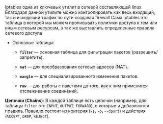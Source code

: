 Iptables одна из ключевых утилит в сетевой составляющей linux
Благодаря данной утилите можно контролировать как весь входящий, так и исходящий трафик по сути создавая firewall
Сама iptables это таблица в которой мы можем прописывать политики доступа к тем или иным сетевым ресурсам, а так же выставлять определенные правила сетевого доступа
- Основные таблицы:
    
    - **`filter`** — основная таблица для фильтрации пакетов (разрешить/запретить).
        
    - **`nat`** — для преобразования сетевых адресов (NAT).
        
    - **`mangle`** — для специализированного изменения пакетов.
        
    - **`raw`** — для работы с пакетами до того, как к ним применится отслеживание соединений.
        
**Цепочки (Chains)**: В каждой таблице есть цепочки (например, для таблицы `filter` это `INPUT`, `OUTPUT`, `FORWARD`), в которые и добавляются правила. Правило состоит из критерия (`-s`, `-p`, `--dport`) и действия (`ACCEPT`, `DROP`, `REJECT`).